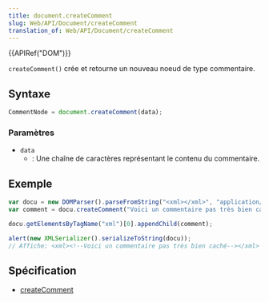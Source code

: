 ```yaml
---
title: document.createComment
slug: Web/API/Document/createComment
translation_of: Web/API/Document/createComment
---
```


{{APIRef("DOM")}}

`createComment()` crée et retourne un nouveau noeud de type commentaire.

## Syntaxe

```js
CommentNode = document.createComment(data);
```

### Paramètres

- `data`
  - : Une chaîne de caractères représentant le contenu du commentaire.

## Exemple

```js
var docu = new DOMParser().parseFromString("<xml></xml>", "application/xml");
var comment = docu.createComment("Voici un commentaire pas très bien caché");

docu.getElementsByTagName("xml")[0].appendChild(comment);

alert(new XMLSerializer().serializeToString(docu));
// Affiche: <xml><!--Voici un commentaire pas très bien caché--></xml>
```

## Spécification

- [createComment](http://www.w3.org/TR/REC-DOM-Level-1/level-one-core.html#method-createComment)
